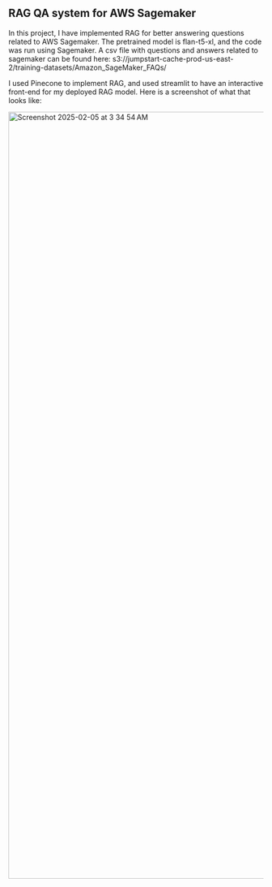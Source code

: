 ## RAG QA system for AWS Sagemaker

In this project, I have implemented RAG for better answering questions related to AWS Sagemaker. The pretrained model is flan-t5-xl, and the code was run using Sagemaker. 
A csv file with questions and answers related to sagemaker can be found here: s3://jumpstart-cache-prod-us-east-2/training-datasets/Amazon_SageMaker_FAQs/

I used Pinecone to implement RAG, and used streamlit to have an interactive front-end for my deployed RAG model. Here is a screenshot of what that looks like:

<img width="1512" alt="Screenshot 2025-02-05 at 3 34 54 AM" src="https://github.com/user-attachments/assets/51a10532-1f78-4b1c-8b4b-c1edd8ee612f" />
